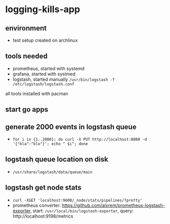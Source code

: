 # logging-kills-app

## environment
* test setup created on archlinux

## tools needed
* prometheus, started with systemd
* grafana, started with systmed
* logstash, started manually `/usr/bin/logstash -f /etc/logstash/logstash.conf`

all tools installed with pacman

## start go apps

## generate 2000 events in logstash queue
* `for i in {1..2000}; do curl -X PUT http://localhost:8080 -d '{"bla":"blo"}'; echo " $i"; done`

## logstash queue location on disk
* `/usr/share/logstash/data/queue/main`

## logstash get node stats
* `curl -XGET 'localhost:9600/_node/stats/pipelines/?pretty'`
* prometheus converter: https://github.com/alxrem/prometheus-logstash-exporter, start: `/usr/local/bin/logstash-exporter`, query: http://localhost:9198/metrics
